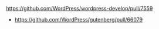 https://github.com/WordPress/wordpress-develop/pull/7559

* https://github.com/WordPress/gutenberg/pull/66079
